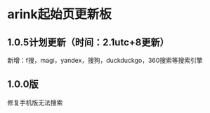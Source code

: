 # arink起始页更新板
## 1.0.5计划更新（时间：2.1utc+8更新）
新增：f搜，magi，yandex，搜狗，duckduckgo，360搜索等搜索引擎
## 1.0.0版
修复手机版无法搜索
